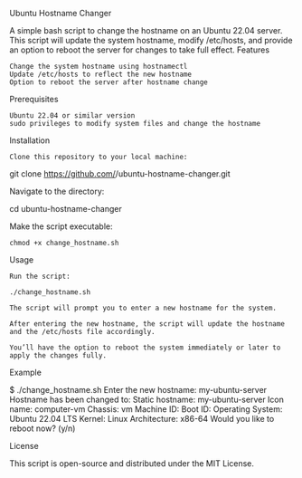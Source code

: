 Ubuntu Hostname Changer

A simple bash script to change the hostname on an Ubuntu 22.04 server. This script will update the system hostname, modify /etc/hosts, and provide an option to reboot the server for changes to take full effect.
Features

    Change the system hostname using hostnamectl
    Update /etc/hosts to reflect the new hostname
    Option to reboot the server after hostname change

Prerequisites

    Ubuntu 22.04 or similar version
    sudo privileges to modify system files and change the hostname

Installation

    Clone this repository to your local machine:

git clone https://github.com/<your-username>/ubuntu-hostname-changer.git

Navigate to the directory:

cd ubuntu-hostname-changer

Make the script executable:

    chmod +x change_hostname.sh

Usage

    Run the script:

    ./change_hostname.sh

    The script will prompt you to enter a new hostname for the system.

    After entering the new hostname, the script will update the hostname and the /etc/hosts file accordingly.

    You’ll have the option to reboot the system immediately or later to apply the changes fully.

Example

$ ./change_hostname.sh
Enter the new hostname:
my-ubuntu-server
Hostname has been changed to:
   Static hostname: my-ubuntu-server
   Icon name: computer-vm
   Chassis: vm
   Machine ID: <some-id>
   Boot ID: <some-id>
   Operating System: Ubuntu 22.04 LTS
   Kernel: Linux <kernel-version>
   Architecture: x86-64
Would you like to reboot now? (y/n)

License

This script is open-source and distributed under the MIT License.
